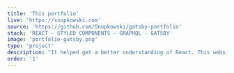 ```yaml
---
title: 'This portfolio'
live: 'https://snopkowski.com'
source: 'https://github.com/Snopkowski/gatsby-portfolio'
stack: 'REACT - STYLED COMPONENTS - GRAPHQL - GATSBY'
image: 'portfolio-gatsby.png'
type: 'project'
description: "It helped get a better understanding of React. This website uses Gatsby for SEO purposes, it's hosted on Netlify and builds itself up every time changes are pushed to it's Github page. The content of blog posts and project is sourced from markdown files. Primarily used as a playground for learning - for instance; content used to be sourced from a headless cms and CSS Modules to style elements."
order: '1'
---
```

